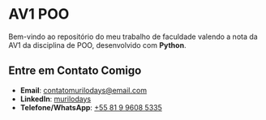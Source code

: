 # AV1 POO  

Bem-vindo ao repositório do meu trabalho de faculdade valendo a nota da AV1 da disciplina de POO, desenvolvido com **Python**.

## Entre em Contato Comigo

- **Email**: contatomurilodays@email.com  
- **LinkedIn**: <a href="https://www.linkedin.com/in/murilodays/"> murilodays </a>
- **Telefone/WhatsApp**: <a href="https://wa.me/message/ONXRU2RSDSNEE1"> +55 81 9 9608 5335 </a>
